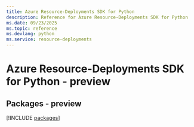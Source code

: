 ```yaml
---
title: Azure Resource-Deployments SDK for Python
description: Reference for Azure Resource-Deployments SDK for Python
ms.date: 09/23/2025
ms.topic: reference
ms.devlang: python
ms.service: resource-deployments
---
```

# Azure Resource-Deployments SDK for Python - preview
## Packages - preview
[!INCLUDE [packages](resource-deployments-index.md)]